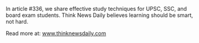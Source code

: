 In article #336, we share effective study techniques for UPSC, SSC, and board exam students. Think News Daily believes learning should be smart, not hard.

Read more at: www.thinknewsdaily.com